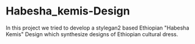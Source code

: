 # Habesha_kemis-Design
In this project we tried to develop a stylegan2 based Ethiopian "Habesha Kemis" Design which synthesize designs of Ethiopian cultural dress.
